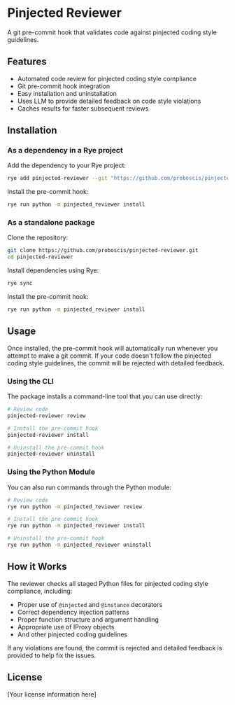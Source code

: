 # Pinjected Reviewer

A git pre-commit hook that validates code against pinjected coding style guidelines.

## Features

- Automated code review for pinjected coding style compliance
- Git pre-commit hook integration
- Easy installation and uninstallation
- Uses LLM to provide detailed feedback on code style violations
- Caches results for faster subsequent reviews

## Installation

### As a dependency in a Rye project

Add the dependency to your Rye project:

```bash
rye add pinjected-reviewer --git "https://github.com/proboscis/pinjected-reviewer.git"
```

Install the pre-commit hook:

```bash
rye run python -m pinjected_reviewer install
```

### As a standalone package

Clone the repository:

```bash
git clone https://github.com/proboscis/pinjected-reviewer.git
cd pinjected-reviewer
```

Install dependencies using Rye:

```bash
rye sync
```

Install the pre-commit hook:

```bash
rye run python -m pinjected_reviewer install
```

## Usage

Once installed, the pre-commit hook will automatically run whenever you attempt to make a git commit. If your code doesn't follow the pinjected coding style guidelines, the commit will be rejected with detailed feedback.

### Using the CLI

The package installs a command-line tool that you can use directly:

```bash
# Review code
pinjected-reviewer review

# Install the pre-commit hook
pinjected-reviewer install

# Uninstall the pre-commit hook
pinjected-reviewer uninstall
```

### Using the Python Module

You can also run commands through the Python module:

```bash
# Review code
rye run python -m pinjected_reviewer review

# Install the pre-commit hook
rye run python -m pinjected_reviewer install

# Uninstall the pre-commit hook
rye run python -m pinjected_reviewer uninstall
```

## How it Works

The reviewer checks all staged Python files for pinjected coding style compliance, including:

- Proper use of `@injected` and `@instance` decorators
- Correct dependency injection patterns
- Proper function structure and argument handling
- Appropriate use of IProxy objects
- And other pinjected coding guidelines

If any violations are found, the commit is rejected and detailed feedback is provided to help fix the issues.

## License

[Your license information here]
